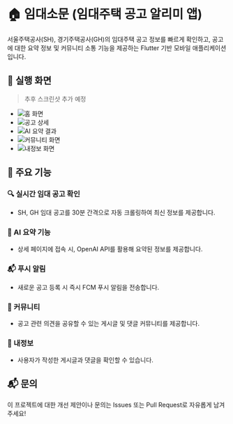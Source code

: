# 🏠 임대소문 (임대주택 공고 알리미 앱)

서울주택공사(SH), 경기주택공사(GH)의 임대주택 공고 정보를 빠르게 확인하고, 공고에 대한 요약 정보 및 커뮤니티 소통 기능을 제공하는 Flutter 기반 모바일 애플리케이션입니다.

## 📸 실행 화면

> 추후 스크린샷 추가 예정

* ![홈 화면](image_home_placeholder)
* ![공고 상세](image_detail_placeholder)
* ![AI 요약 결과](image_summary_placeholder)
* ![커뮤니티 화면](image_community_placeholder)
* ![내정보 화면](image_profile_placeholder)

## 🚀 주요 기능

### 🔍 실시간 임대 공고 확인

* SH, GH 임대 공고를 30분 간격으로 자동 크롤링하여 최신 정보를 제공합니다.

### 🧠 AI 요약 기능

* 상세 페이지에 접속 시, OpenAI API를 활용해 요약된 정보를 제공합니다.

### 📬 푸시 알림

* 새로운 공고 등록 시 즉시 FCM 푸시 알림을 전송합니다.

### 💬 커뮤니티

* 공고 관련 의견을 공유할 수 있는 게시글 및 댓글 커뮤니티를 제공합니다.

### 🙋 내정보

* 사용자가 작성한 게시글과 댓글을 확인할 수 있습니다.

## 📬 문의

이 프로젝트에 대한 개선 제안이나 문의는 Issues 또는 Pull Request로 자유롭게 남겨주세요!
